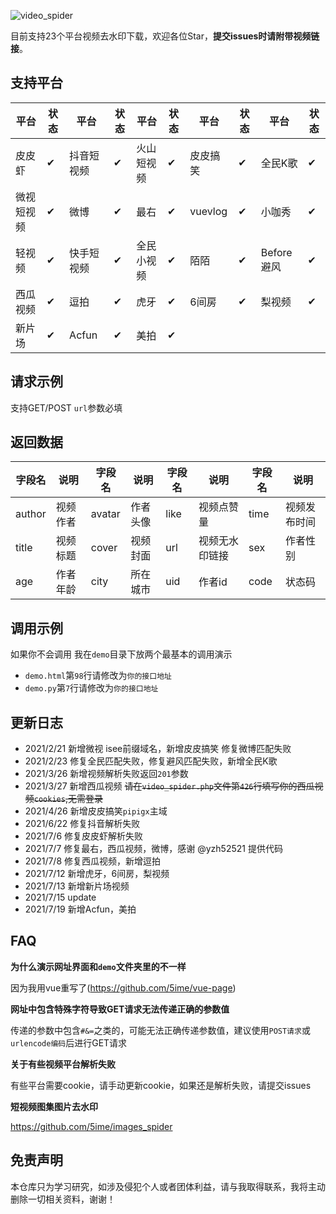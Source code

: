 ![video_spider](https://socialify.git.ci/5ime/video_spider/image?description=1&descriptionEditable=%E6%94%AF%E6%8C%8123%E4%B8%AA%E7%9F%AD%E8%A7%86%E9%A2%91%E5%B9%B3%E5%8F%B0%E5%8E%BB%E6%B0%B4%E5%8D%B0%E4%B8%8B%E8%BD%BD&font=Inter&forks=1&language=1&owner=1&pattern=Circuit%20Board&stargazers=1&theme=Light)

目前支持23个平台视频去水印下载，欢迎各位Star，**提交issues时请附带视频链接**。

## 支持平台

| 平台 | 状态| 平台 | 状态| 平台 | 状态| 平台 | 状态| 平台 | 状态|
|  ----  | ----  | ----  | ---- |----|----|----|----|----|----|
| 皮皮虾 | ✔ | 抖音短视频 | ✔ | 火山短视频 | ✔| 皮皮搞笑 | ✔ | 全民K歌 | ✔ |
| 微视短视频 | ✔ | 微博 | ✔ | 最右 | ✔| vuevlog | ✔ |小咖秀| ✔|
| 轻视频 | ✔ | 快手短视频 | ✔ | 全民小视频 | ✔|陌陌 | ✔ | Before避风 | ✔ |
| 西瓜视频 | ✔|逗拍|✔|虎牙|✔|6间房|✔|梨视频|✔|
| 新片场 | ✔|Acfun|✔|美拍|✔|||||

## 请求示例

支持GET/POST `url`参数必填

## 返回数据

| 字段名 | 说明 | 字段名 | 说明 |字段名 | 说明 |字段名 | 说明 |
|  ----  | ----  | ----  | ---- |---- |---- |----|----|
| author | 视频作者| avatar | 作者头像 | like | 视频点赞量 | time | 视频发布时间 |
| title | 视频标题 | cover | 视频封面 | url | 视频无水印链接 | sex  | 作者性别 |
| age | 作者年龄 | city | 所在城市 | uid | 作者id | code | 状态码 |


## 调用示例

如果你不会调用 我在`demo`目录下放两个最基本的调用演示

- `demo.html`第`98`行请修改为`你的接口地址`
- `demo.py`第`7`行请修改为`你的接口地址`

## 更新日志

- 2021/2/21 新增微视 isee前缀域名，新增皮皮搞笑 修复微博匹配失败
- 2021/2/23 修复全民匹配失败，修复避风匹配失败，新增全民K歌
- 2021/3/26 新增视频解析失败返回`201`参数
- 2021/3/27 新增西瓜视频 <s>请在`video_spider.php`文件第`426`行填写你的西瓜视频`cookies`,无需登录</s>
- 2021/4/26 新增皮皮搞笑`pipigx`主域
- 2021/6/22 修复抖音解析失败
- 2021/7/6 修复皮皮虾解析失败
- 2021/7/7 修复最右，西瓜视频，微博，感谢 @yzh52521 提供代码
- 2021/7/8 修复西瓜视频，新增逗拍
- 2021/7/12 新增虎牙，6间房，梨视频
- 2021/7/13 新增新片场视频
- 2021/7/15 update
- 2021/7/19 新增Acfun，美拍
## FAQ

**为什么演示网址界面和`demo`文件夹里的不一样**

因为我用vue重写了(https://github.com/5ime/vue-page)

**网址中包含特殊字符导致GET请求无法传递正确的参数值**

传递的参数中包含`#&=`之类的，可能无法正确传递参数值，建议使用`POST请求`或`urlencode编码`后进行GET请求

**关于有些视频平台解析失败**

有些平台需要cookie，请手动更新cookie，如果还是解析失败，请提交issues

**短视频图集图片去水印**

https://github.com/5ime/images_spider

## 免责声明

本仓库只为学习研究，如涉及侵犯个人或者团体利益，请与我取得联系，我将主动删除一切相关资料，谢谢！
